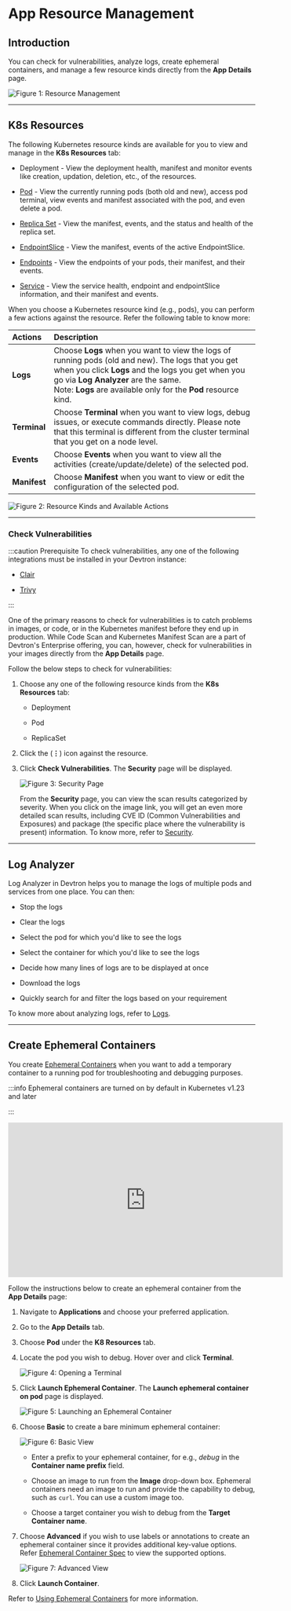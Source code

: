 # App Resource Management

## Introduction

You can check for vulnerabilities, analyze logs, create ephemeral containers, and manage a few resource kinds directly from the **App Details** page.

![Figure 1: Resource Management](https://devtron-public-asset.s3.us-east-2.amazonaws.com/images/creating-application/app-details/resource-management.jpg)

---
## K8s Resources

The following Kubernetes resource kinds are available for you to view and manage in the **K8s Resources** tab:

* Deployment - View the deployment health, manifest and monitor events like creation, updation, deletion, etc., of the resources.

* [Pod](../../reference/glossary.md#pod) - View the currently running pods (both old and new), access pod terminal, view events and manifest associated with the pod, and even delete a pod. 

* [Replica Set](../../reference/glossary.md#replicaset) - View the manifest, events, and the status and health of the replica set. 

* [EndpointSlice](../../reference/glossary.md#endpointslice) - View the manifest, events of the active EndpointSlice. 

* [Endpoints](../../reference/glossary.md#endpoints) - View the endpoints of your pods, their manifest, and their events.

* [Service](../../reference/glossary.md#service) - View the service health, endpoint and endpointSlice information, and their manifest and events.

When you choose a Kubernetes resource kind (e.g., pods), you can perform a few actions against the resource. Refer the following table to know more: 

| **Actions** |**Description**|
|:------------- |:--------------| 
| **Logs** | Choose **Logs** when you want to view the logs of running pods (old and new). The logs that you get when you click **Logs** and the logs you get when you go via **Log Analyzer** are the same. <br/> Note: **Logs** are available only for the **Pod** resource kind. | 
| **Terminal** | Choose **Terminal** when you want to view logs, debug issues, or execute commands directly. Please note that this terminal is different from the cluster terminal that you get on a node level. | 
| **Events** | Choose **Events** when you want to view all the activities (create/update/delete) of the selected pod. | 
| **Manifest** | Choose **Manifest** when you want to view or edit the configuration of the selected pod. | 

![Figure 2: Resource Kinds and Available Actions](https://devtron-public-asset.s3.us-east-2.amazonaws.com/images/creating-application/app-details/available-actions.jpg)

---
### Check Vulnerabilities

:::caution Prerequisite
To check vulnerabilities, any one of the following integrations must be installed in your Devtron instance:

* [Clair](../../user-guide/integrations/vulnerability-scanning/clair.md) 

* [Trivy](../../user-guide/integrations/vulnerability-scanning/trivy.md) 

:::

One of the primary reasons to check for vulnerabilities is to catch problems in images, or code, or in the Kubernetes manifest before they end up in production. While Code Scan and Kubernetes Manifest Scan are a part of Devtron's Enterprise offering, you can, however, check for vulnerabilities in your images directly from the **App Details** page.

Follow the below steps to check for vulnerabilities: 

1. Choose any one of the following resource kinds from the **K8s Resources** tab: 

    * Deployment

    * Pod

    * ReplicaSet

2. Click the (**&#8942;**) icon against the resource. 

3. Click **Check Vulnerabilities**. The **Security** page will be displayed.

    ![Figure 3: Security Page](https://devtron-public-asset.s3.us-east-2.amazonaws.com/images/creating-application/app-details/security-page.jpg)

    From the **Security** page, you can view the scan results categorized by severity. When you click on the image link, you will get an even more detailed scan results, including CVE ID (Common Vulnerabilities and Exposures) and package (the specific place where the vulnerability is present) information. To know more, refer to [Security](../../user-guide/security-features.md).

---
## Log Analyzer 

Log Analyzer in Devtron helps you to manage the logs of multiple pods and services from one place. You can then: 

* Stop the logs

* Clear the logs

* Select the pod for which you'd like to see the logs

* Select the container for which you'd like to see the logs

* Decide how many lines of logs are to be displayed at once 

* Download the logs

* Quickly search for and filter the logs based on your requirement

To know more about analyzing logs, refer to [Logs](../resource-browser/pods.md#logs).

---

## Create Ephemeral Containers 

You create [Ephemeral Containers](https://kubernetes.io/docs/concepts/workloads/pods/ephemeral-containers/) when you want to add a temporary container to a running pod for troubleshooting and debugging purposes. 

:::info 
Ephemeral containers are turned on by default in Kubernetes v1.23 and later

:::

<div class="video-wrapper"><iframe width="560" height="315" src="https://www.youtube.com/embed/TnaHRugYvSI" title="Launching Ephemeral Container from App Details" frameborder="0" allowfullscreen></iframe></div>

Follow the instructions below to create an ephemeral container from the **App Details** page:

1. Navigate to **Applications** and choose your preferred application.

2. Go to the **App Details** tab.

3. Choose **Pod** under the **K8 Resources** tab.

4. Locate the pod you wish to debug. Hover over and click **Terminal**.

    ![Figure 4: Opening a Terminal](https://devtron-public-asset.s3.us-east-2.amazonaws.com/images/debugging-deployment-and-monitoring/terminal.jpg)

5. Click **Launch Ephemeral Container**. The **Launch ephemeral container on pod** page is displayed.

    ![Figure 5: Launching an Ephemeral Container](https://devtron-public-asset.s3.us-east-2.amazonaws.com/images/debugging-deployment-and-monitoring/launch-ec-new.jpg)

6. Choose **Basic** to create a bare minimum ephemeral container: 

    ![Figure 6: Basic View](https://devtron-public-asset.s3.us-east-2.amazonaws.com/images/debugging-deployment-and-monitoring/basic.jpg)

    * Enter a prefix to your ephemeral container, for e.g., *debug* in the **Container name prefix** field.

    * Choose an image to run from the **Image** drop-down box. Ephemeral containers need an image to run and provide the capability to debug, such as `curl`. You can use a custom image too.
    
    * Choose a target container you wish to debug from the **Target Container name**. 

7. Choose **Advanced** if you wish to use labels or annotations to create an ephemeral container since it provides additional key-value options. Refer [Ephemeral Container Spec](https://kubernetes.io/docs/reference/generated/kubernetes-api/v1.28/#ephemeralcontainer-v1-core) to view the supported options.

    ![Figure 7: Advanced View](https://devtron-public-asset.s3.us-east-2.amazonaws.com/images/debugging-deployment-and-monitoring/advanced.jpg)
    
8. Click **Launch Container**.

Refer to [Using Ephemeral Containers](ephemeral-containers.md) for more information.